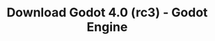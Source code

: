 ---
# Generated by /tools/generators/src/download_archive_generator !!! do not edit by hand !!!
title: 'Download Godot 4.0 (rc3) - Godot Engine'
type: 'download/archive'
name: '4.0'
flavor: 'rc3'
release_date: '2023-02-21T03:00:00-00:00'
release_notes: 'article/release-candidate-godot-4-0-rc-3/'
primaryPlatforms:
  - 'android.apk'
  - 'linux.64'
  - 'macos.universal'
  - 'windows.64'
  - 'web'
  - 'templates'
links:
  android.apk:
    name: 'android.apk'
    title: 'Android'
    caption: 'APK Universal (ARM64 + ARMv7 + x86_64 + x86)'
    tags:
      - 'APK download'
      - 'ARM64/v7'
      - 'x86 (64 & 32 bit)'
    hosts:
      github_builds:
        regular: 'https://github.com/godotengine/godot-builds/releases/download/4.0-rc3/Godot_v4.0-rc3_android_editor.apk'
        mono: '#'
      github:
        regular: 'https://github.com/godotengine/godot/releases/download/4.0-rc3/Godot_v4.0-rc3_android_editor.apk'
        mono: '#'
  linux.64:
    name: 'linux.64'
    title: 'Linux'
    caption: 'Padrão (x86_64)'
    tags:
      - '64 bit'
    hosts:
      github_builds:
        regular: 'https://github.com/godotengine/godot-builds/releases/download/4.0-rc3/Godot_v4.0-rc3_linux.x86_64.zip'
        mono: 'https://github.com/godotengine/godot-builds/releases/download/4.0-rc3/Godot_v4.0-rc3_mono_linux_x86_64.zip'
      github:
        regular: 'https://github.com/godotengine/godot/releases/download/4.0-rc3/Godot_v4.0-rc3_linux.x86_64.zip'
        mono: 'https://github.com/godotengine/godot/releases/download/4.0-rc3/Godot_v4.0-rc3_mono_linux_x86_64.zip'
  macos.universal:
    name: 'macos.universal'
    title: 'macOS'
    caption: 'Universal (x86_64 + Silício da Apple)'
    tags:
      - 'Intel/Apple Silicon'
      - '64 bit'
    hosts:
      github_builds:
        regular: 'https://github.com/godotengine/godot-builds/releases/download/4.0-rc3/Godot_v4.0-rc3_macos.universal.zip'
        mono: 'https://github.com/godotengine/godot-builds/releases/download/4.0-rc3/Godot_v4.0-rc3_mono_macos.universal.zip'
      github:
        regular: 'https://github.com/godotengine/godot/releases/download/4.0-rc3/Godot_v4.0-rc3_macos.universal.zip'
        mono: 'https://github.com/godotengine/godot/releases/download/4.0-rc3/Godot_v4.0-rc3_mono_macos.universal.zip'
  windows.64:
    name: 'windows.64'
    title: 'Windows'
    caption: 'Padrão (x86_64)'
    tags:
      - '64 bit'
    hosts:
      github_builds:
        regular: 'https://github.com/godotengine/godot-builds/releases/download/4.0-rc3/Godot_v4.0-rc3_win64.exe.zip'
        mono: 'https://github.com/godotengine/godot-builds/releases/download/4.0-rc3/Godot_v4.0-rc3_mono_win64.zip'
      github:
        regular: 'https://github.com/godotengine/godot/releases/download/4.0-rc3/Godot_v4.0-rc3_win64.exe.zip'
        mono: 'https://github.com/godotengine/godot/releases/download/4.0-rc3/Godot_v4.0-rc3_mono_win64.zip'
  web:
    name: 'web'
    title: 'Editor Web'
    caption: ''
    tags:
      - 'Self-hosted'
      - 'Cross-platform'
    hosts:
      github_builds:
        regular: 'https://github.com/godotengine/godot-builds/releases/download/4.0-rc3/Godot_v4.0-rc3_web_editor.zip'
        mono: '#'
      github:
        regular: 'https://github.com/godotengine/godot/releases/download/4.0-rc3/Godot_v4.0-rc3_web_editor.zip'
        mono: '#'
  linux.arm64:
    name: 'linux.arm64'
    title: 'Linux'
    caption: 'Padrão (ARM64)'
    tags:
      - 'ARM64'
      - '64 bit'
    hosts:
      github_builds:
        regular: 'https://github.com/godotengine/godot-builds/releases/download/4.0-rc3/Godot_v4.0-rc3_linux.arm64.zip'
        mono: 'https://github.com/godotengine/godot-builds/releases/download/4.0-rc3/Godot_v4.0-rc3_mono_linux_arm64.zip'
      github:
        regular: 'https://github.com/godotengine/godot/releases/download/4.0-rc3/Godot_v4.0-rc3_linux.arm64.zip'
        mono: 'https://github.com/godotengine/godot/releases/download/4.0-rc3/Godot_v4.0-rc3_mono_linux_arm64.zip'
  linux.32:
    name: 'linux.32'
    title: 'Linux'
    caption: 'Padrão (x86)'
    tags:
      - '32 bit'
    hosts:
      github_builds:
        regular: 'https://github.com/godotengine/godot-builds/releases/download/4.0-rc3/Godot_v4.0-rc3_linux.x86_32.zip'
        mono: 'https://github.com/godotengine/godot-builds/releases/download/4.0-rc3/Godot_v4.0-rc3_mono_linux_x86_32.zip'
      github:
        regular: 'https://github.com/godotengine/godot/releases/download/4.0-rc3/Godot_v4.0-rc3_linux.x86_32.zip'
        mono: 'https://github.com/godotengine/godot/releases/download/4.0-rc3/Godot_v4.0-rc3_mono_linux_x86_32.zip'
  linux.arm32:
    name: 'linux.arm32'
    title: 'Linux'
    caption: 'Padrão (ARM32)'
    tags:
      - 'ARM32'
      - '32 bit'
    hosts:
      github_builds:
        regular: 'https://github.com/godotengine/godot-builds/releases/download/4.0-rc3/Godot_v4.0-rc3_linux.arm32.zip'
        mono: 'https://github.com/godotengine/godot-builds/releases/download/4.0-rc3/Godot_v4.0-rc3_mono_linux_arm32.zip'
      github:
        regular: 'https://github.com/godotengine/godot/releases/download/4.0-rc3/Godot_v4.0-rc3_linux.arm32.zip'
        mono: 'https://github.com/godotengine/godot/releases/download/4.0-rc3/Godot_v4.0-rc3_mono_linux_arm32.zip'
  windows.32:
    name: 'windows.32'
    title: 'Windows'
    caption: 'Padrão (x86)'
    tags:
      - '32 bit'
    hosts:
      github_builds:
        regular: 'https://github.com/godotengine/godot-builds/releases/download/4.0-rc3/Godot_v4.0-rc3_win32.exe.zip'
        mono: 'https://github.com/godotengine/godot-builds/releases/download/4.0-rc3/Godot_v4.0-rc3_mono_win32.zip'
      github:
        regular: 'https://github.com/godotengine/godot/releases/download/4.0-rc3/Godot_v4.0-rc3_win32.exe.zip'
        mono: 'https://github.com/godotengine/godot/releases/download/4.0-rc3/Godot_v4.0-rc3_mono_win32.zip'
  aar_library:
    name: 'aar_library'
    title: 'Biblioteca de AAR'
    caption: ''
    tags:
      - 'Android plugins'
      - 'Java'
      - 'Kotlin'
    hosts:
      github_builds:
        regular: 'https://github.com/godotengine/godot-builds/releases/download/4.0-rc3/godot-lib.4.0.rc3.template_release.aar'
        mono: '#'
      github:
        regular: 'https://github.com/godotengine/godot/releases/download/4.0-rc3/godot-lib.4.0.rc3.template_release.aar'
        mono: '#'
  templates:
    name: 'templates'
    title: 'Modelos de exportação'
    caption: ''
    tags:
      - 'Utilizado para exportar os seus jogos para todas as plataformas suportadas'
    hosts:
      github_builds:
        regular: 'https://github.com/godotengine/godot-builds/releases/download/4.0-rc3/Godot_v4.0-rc3_export_templates.tpz'
        mono: 'https://github.com/godotengine/godot-builds/releases/download/4.0-rc3/Godot_v4.0-rc3_mono_export_templates.tpz'
      github:
        regular: 'https://github.com/godotengine/godot/releases/download/4.0-rc3/Godot_v4.0-rc3_export_templates.tpz'
        mono: 'https://github.com/godotengine/godot/releases/download/4.0-rc3/Godot_v4.0-rc3_mono_export_templates.tpz'
---